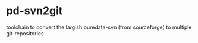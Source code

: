 # pd-svn2git
toolchain to convert the largish puredata-svn (from sourceforge) to multiple git-repositories
